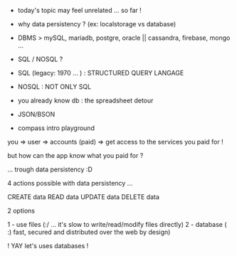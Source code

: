 - today's topic may feel unrelated ... so far !

- why data persistency ? (ex: localstorage vs database)
- DBMS > mySQL, mariadb, postgre, oracle || cassandra, firebase, mongo ...
- SQL / NOSQL ?

- SQL (legacy: 1970 ... ) : STRUCTURED QUERY LANGAGE
- NOSQL : NOT ONLY SQL
- you already know db : the spreadsheet detour
- JSON/BSON
- compass intro playground


you => user => accounts (paid) => get access to the services you paid for !

but how can the app know what you paid for ?

... trough data persistency :D


4 actions possible with data persistency ...

CREATE data
READ   data
UPDATE data
DELETE data


2 options

1 - use files (:/ ... it's slow to write/read/modify files directly)
2 - database ( :) fast, secured and distributed over the web by design)


! YAY let's uses databases !
